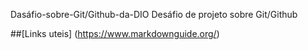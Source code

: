 Dasáfio-sobre-Git/Github-da-DIO
Desáfio de projeto sobre Git/Github

##[Links uteis]
(https://www.markdownguide.org/)
